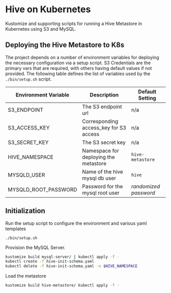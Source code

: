 Hive on Kubernetes
===================

Kustomize and supporting scripts for running a Hive Metastore in Kubernetes using S3 
and MySQL. 


## Deploying the Hive Metastore to K8s

The project depends on a number of environment variables for deploying the 
necessary configuration via a setup script. S3 Credentials are the primary 
vars that are required, with others having default values if not provided.  The
following table defines the list of variables used by the `./bin/setup.sh` script.

| Environment Variable |    Description   |  Default Setting |
| -------------------- | -------------------------------| ---------------|
| S3_ENDPOINT          |  The S3 endpoint url |  n/a  |
| S3_ACCESS_KEY        |  Corresponding access_key for S3 access | n/a |
| S3_SECRET_KEY        |  The S3 secret key |  n/a  |
| HIVE_NAMESPACE       |  Namespace for deploying the metastore | `hive-metastore`  |
| MYSQLD_USER          |  Name of the hive mysql db user  | `hive` |
| MYSQLD_ROOT_PASSWORD |  Password for the mysql root user |  *randomized password* |


## Initialization

Run the setup script to configure the environment and various yaml templates
```
./bin/setup.sh
```

Provision the MySQL Server.
```sh
kustomize build mysql-server/ | kubectl apply -f -
kubectl create -f hive-init-schema.yaml
kubectl delete -f hive-init-schema.yaml -n $HIVE_NAMESPACE
```

Load the metastore
```sh
kustomize build hive-metastore/ kubectl apply -f -
```


